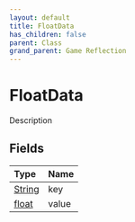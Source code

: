 ```yaml
---
layout: default
title: FloatData
has_children: false
parent: Class
grand_parent: Game Reflection
---
```

# FloatData
Description 

## Fields

| Type | Name |
|:----------|:--------------|
| [String](/riftbreaker-wiki/docs/game-reflection/components/string/) | key |
| [float](/riftbreaker-wiki/docs/game-reflection/components/float/) | value |

